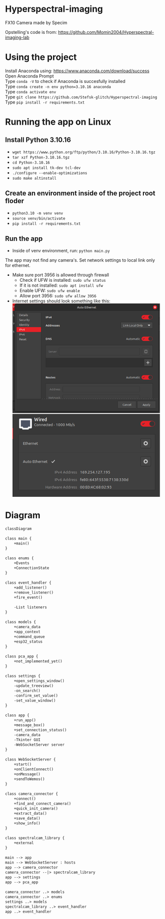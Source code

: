 # Hyperspectral-imaging
FX10 Camera made by Specim

Opstelling's code is from: https://github.com/Momin2004/Hyperspectral-imaging-lab

# Using the project
Install Anaconda using: https://www.anaconda.com/download/success </br>
Open Anaconda Prompt </br>
Type ```conda -V``` to check if Anaconda is succesfully installed </br>
Type ```conda create -n env python=3.10.16 anaconda``` </br>
Type ```conda activate env``` </br>
Type ```git clone https://github.com/Stefsk-glitch/Hyperspectral-imaging``` </br>
Type ```pip install -r requirements.txt``` </br>


# Running the app on Linux
## Install Python 3.10.16
- ```wget https://www.python.org/ftp/python/3.10.16/Python-3.10.16.tgz```
- ```tar xzf Python-3.10.16.tgz```
- ```cd Python-3.10.16```
- ```sudo apt install tk-dev tcl-dev```
- ```./configure --enable-optimizations```
- ```sudo make altinstall```

## Create an environment inside of the project root floder
- ```python3.10 -m venv venv```
- ```source venv/bin/activate```
- ```pip install -r requirements.txt```

## Run the app
- Inside of venv environment, run: ```python main.py```<br>

The app may not find any camera's. Set network settings to local link only for ethernet.
- Make sure port 3956 is allowed through firewall
    - Check if UFW is installed: ```sudo ufw status```
    - If it is not installed: ```sudo apt install ufw```
    - Enable UFW: ```sudo ufw enable```
    - Allow port 3956: ```sudo ufw allow 3956```
- Internet settings should look something like this:
![alt text](readme_attributes/image.png)
![alt text](readme_attributes/image-1.png)

# Diagram
```mermaid
classDiagram

class main {
    +main()
}

class enums {
    +Events
    +ConnectionState
}

class event_handler {
    +add_listener()
    +remove_listener()
    +fire_event()

    -List listeners
}

class models {
    +camera_data
    +app_context
    +command_queue
    +esp32_status
}

class pca_app {
    +not_implemented_yet()
}

class settings {
    +open_settings_window()
    -update_treeview()
    -on_search()
    -confirm_set_value()
    -set_value_window()
}

class app {
    +run_app()
    +message_box()
    +set_connection_status()
    -camera_data
    -Tkinter GUI
    -WebSocketServer server
}

class WebSocketServer {
    +start()
    +onClientConnect()
    +onMessage()
    +sendToWemos()
}

class camera_connector {
    +connect()
    +find_and_connect_camera()
    +quick_init_camera()
    +extract_data()
    +save_data()
    +show_info()
}

class spectralcam_library {
    +external
}

main --> app
main --> WebSocketServer : hosts
app --> camera_connector
camera_connector --|> spectralcam_library
app --> settings
app --> pca_app

camera_connector ..> models
camera_connector ..> enums
settings ..> models
spectralcam_library ..> event_handler
app ..> event_handler
```